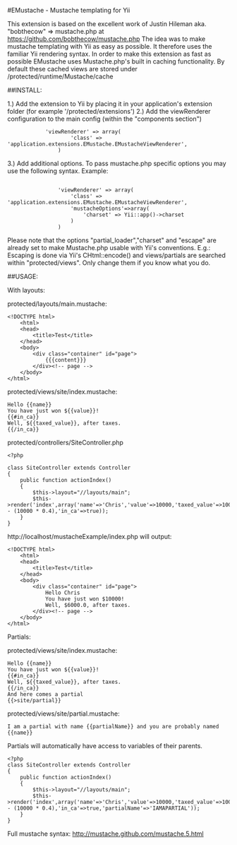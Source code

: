 #EMustache - Mustache templating for Yii

This extension is based on the excellent work of Justin Hileman aka. "bobthecow" => mustache.php at https://github.com/bobthecow/mustache.php
The idea was to make mustache templating with Yii as easy as possible. It therefore uses the familiar Yii rendering syntax. In order to make
this extension as fast as possible EMustache uses Mustache.php's built in caching functionality.
By default these cached views are stored under /protected/runtime/Mustache/cache

##INSTALL:

1.) Add the extension to Yii by placing it in your application's extension folder (for example '/protected/extensions')
2.) Add the viewRenderer configuration to the main config (within the "components section")

~~~
	        'viewRenderer' => array(
                    'class' => 'application.extensions.EMustache.EMustacheViewRenderer',
                )
~~~
       		

3.) Add additional options. To pass mustache.php specific options you may use the following syntax. Example:

~~~

                'viewRenderer' => array(
                    'class' => 'application.extensions.EMustache.EMustacheViewRenderer',
                    'mustacheOptions'=>array(
                        'charset' => Yii::app()->charset
                    )
                )
~~~

Please note that the options "partial_loader","charset" and "escape" are already set to make Mustache.php usable with Yii's conventions.
E.g.: Escaping is done via Yii's CHtml::encode() and views/partials are searched within "protected/views". Only change them if you know what you do.

##USAGE:

With layouts:

protected/layouts/main.mustache:

~~~
<!DOCTYPE html>
    <html>
    <head>
        <title>Test</title>
    </head>
    <body>
        <div class="container" id="page">
            {{{content}}}
        </div><!-- page -->
    </body>
</html>

~~~

protected/views/site/index.mustache:

~~~
Hello {{name}}
You have just won ${{value}}!
{{#in_ca}}
Well, ${{taxed_value}}, after taxes.
{{/in_ca}}
~~~

protected/controllers/SiteController.php

~~~
<?php

class SiteController extends Controller
{	
	public function actionIndex()
	{
		$this->layout="//layouts/main";
		$this->render('index',array('name'=>'Chris','value'=>10000,'taxed_value'=>10000 - (10000 * 0.4),'in_ca'=>true));
	}
}
~~~

http://localhost/mustacheExample/index.php will output:

~~~
<!DOCTYPE html>
    <html>
    <head>
        <title>Test</title>
    </head>
    <body>
        <div class="container" id="page">
            Hello Chris
            You have just won $10000!
            Well, $6000.0, after taxes.
        </div><!-- page -->
    </body>
</html>
~~~

Partials:

protected/views/site/index.mustache:

~~~
Hello {{name}}
You have just won ${{value}}!
{{#in_ca}}
Well, ${{taxed_value}}, after taxes.
{{/in_ca}}
And here comes a partial 
{{>site/partial}}
~~~

protected/views/site/partial.mustache:

~~~
I am a partial with name {{partialName}} and you are probably named {{name}}
~~~

Partials will automatically have access to variables of their parents.

~~~
<?php
class SiteController extends Controller
{	
	public function actionIndex()
	{
		$this->layout="//layouts/main";
		$this->render('index',array('name'=>'Chris','value'=>10000,'taxed_value'=>10000 - (10000 * 0.4),'in_ca'=>true,'partialName'=>'IAMAPARTIAL'));
	}
}
~~~

Full mustache syntax: http://mustache.github.com/mustache.5.html
